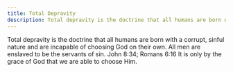```yaml
---
title: Total Depravity
description: Total depravity is the doctrine that all humans are born with a corrupt, sinful nature and are incapable of choosing God on their own.
---
```


Total depravity is the doctrine that all humans are born with a corrupt, sinful nature and are incapable of choosing God on their own. All men are enslaved to be the servants of sin. John 8:34; Romans 6:16 It is only by the grace of God that we are able to choose Him.